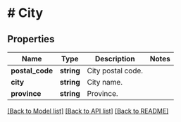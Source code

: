 # # City

## Properties

Name | Type | Description | Notes
------------ | ------------- | ------------- | -------------
**postal_code** | **string** | City postal code. |
**city** | **string** | City name. |
**province** | **string** | Province. |

[[Back to Model list]](../../README.md#models) [[Back to API list]](../../README.md#endpoints) [[Back to README]](../../README.md)
